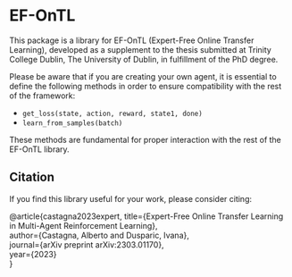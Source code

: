 # EF-OnTL

This package is a library for EF-OnTL (Expert-Free Online Transfer Learning), developed as a supplement to the thesis submitted at Trinity College Dublin, The University of Dublin, in fulfillment of the PhD degree.

Please be aware that if you are creating your own agent, it is essential to define the following methods in order to ensure compatibility with the rest of the framework:

- `get_loss(state, action, reward, state1, done)`
- `learn_from_samples(batch)`

These methods are fundamental for proper interaction with the rest of the EF-OnTL library.

## Citation

If you find this library useful for your work, please consider citing:

@article{castagna2023expert,
  title={Expert-Free Online Transfer Learning in Multi-Agent Reinforcement Learning},<br />
  author={Castagna, Alberto and Dusparic, Ivana},<br />
  journal={arXiv preprint arXiv:2303.01170},<br />
  year={2023}<br />
}
